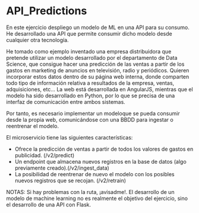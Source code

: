 # API_Predictions

En este ejercicio despliego un modelo de ML en una API para su consumo. He desarrollado una API que permite consumir dicho modelo desde cualquier otra tecnología. 

He tomado como ejemplo inventado una empresa distribuidora que pretende utilizar un modelo desarrollado por el departamento de Data Science, que consigue hacer una predicción de las ventas a partir de los gastos en marketing de anuncios en televisión, radio y periódicos. Quieren incorporar estos datos dentro de su página web interna, donde comparten todo tipo de información relativa a resultados de la empresa, ventas, adquisiciones, etc... 
La web está desarrollada en AngularJS, mientras que el modelo ha sido desarrollado en Python, por lo que se precisa de una interfaz de comunicación entre ambos sistemas.

Por tanto, es necesario implementar un modeloque se pueda consumir desde la propia web, comunicándose con una BBDD para ingestar o reentrenar el modelo. 

El microservicio tiene las siguientes características:

- Ofrece la predicción de ventas a partir de todos los valores de gastos en publicidad. (/v2/predict)
- Un endpoint que almacena nuevos registros en la base de datos (algo previamente creado).(/v2/ingest_data)
- La posibilidad de reentrenar de nuevo el modelo con los posibles nuevos registros que se recojan. (/v2/retrain)

NOTAS:
Si hay problemas con la ruta, ¡avisadme!.
El desarrollo de un modelo de machine learning no es realmente el objetivo del ejercicio, sino el desarrollo de una API con Flask.


